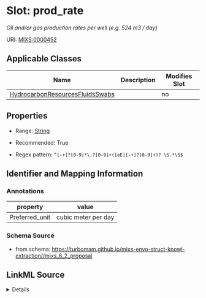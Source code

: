 # Slot: prod_rate


_Oil and/or gas production rates per well (e.g. 524 m3 / day)_



URI: [MIXS:0000452](https://w3id.org/mixs/0000452)



<!-- no inheritance hierarchy -->




## Applicable Classes

| Name | Description | Modifies Slot |
| --- | --- | --- |
[HydrocarbonResourcesFluidsSwabs](HydrocarbonResourcesFluidsSwabs.md) |  |  no  |







## Properties

* Range: [String](String.md)

* Recommended: True

* Regex pattern: `^[-+]?[0-9]*\.?[0-9]+([eE][-+]?[0-9]+)? \S.*\S$`





## Identifier and Mapping Information





### Annotations

| property | value |
| --- | --- |
| Preferred_unit | cubic meter per day |



### Schema Source


* from schema: https://turbomam.github.io/mixs-envo-struct-knowl-extraction//mixs_6_2_proposal




## LinkML Source

<details>
```yaml
name: prod_rate
annotations:
  Preferred_unit:
    tag: Preferred_unit
    value: cubic meter per day
description: Oil and/or gas production rates per well (e.g. 524 m3 / day)
title: production rate
notes:
- production
- rate
from_schema: https://turbomam.github.io/mixs-envo-struct-knowl-extraction//mixs_6_2_proposal
rank: 1000
slot_uri: MIXS:0000452
multivalued: false
alias: prod_rate
domain_of:
- HydrocarbonResourcesFluidsSwabs
range: string
recommended: true
pattern: ^[-+]?[0-9]*\.?[0-9]+([eE][-+]?[0-9]+)? \S.*\S$

```
</details>
